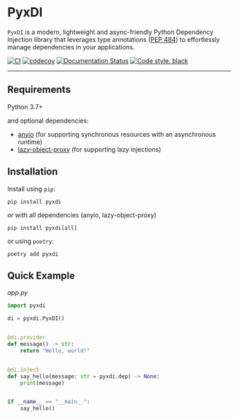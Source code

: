 # PyxDI

`PyxDI` is a modern, lightweight and async-friendly Python Dependency Injection library that leverages type annotations ([PEP 484](https://peps.python.org/pep-0484/))
to effortlessly manage dependencies in your applications.

[![CI](https://github.com/antonrh/pyxdi/actions/workflows/ci.yml/badge.svg)](https://github.com/antonrh/pyxdi/actions/workflows/ci.yml)
[![codecov](https://codecov.io/gh/antonrh/pyxdi/branch/main/graph/badge.svg?token=67CLD19I0C)](https://codecov.io/gh/antonrh/pyxdi)
[![Documentation Status](https://readthedocs.org/projects/pyxdi/badge/?version=latest)](https://pyxdi.readthedocs.io/en/latest/?badge=latest)
[![Code style: black](https://img.shields.io/badge/code%20style-black-000000.svg)](https://github.com/psf/black)

---

## Requirements

Python 3.7+

and optional dependencies:

* [anyio](https://github.com/agronholm/anyio) (for supporting synchronous resources with an asynchronous runtime)
* [lazy-object-proxy](https://github.com/ionelmc/python-lazy-object-proxy) (for supporting lazy injections)

## Installation

Install using `pip`:

```shell
pip install pyxdi
```

or with all dependencies (anyio, lazy-object-proxy)

```shell
pip install pyxdi[all]
```

or using `poetry`:

```shell
poetry add pyxdi
```

## Quick Example

*app.py*

```python
import pyxdi

di = pyxdi.PyxDI()


@di.provider
def message() -> str:
    return "Hello, world!"


@di.inject
def say_hello(message: str = pyxdi.dep) -> None:
    print(message)


if __name__ == "__main__":
    say_hello()
```
